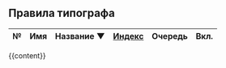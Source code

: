 ## Правила типографа

| № | Имя | Название ▼ | [Индекс](./RULES_SORTED.md) | Очередь | Вкл. |
|--:|-----|------------|----------------------------:|:-------:|:----:|
{{content}}